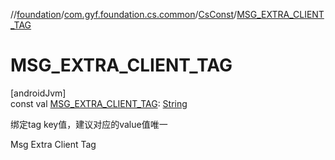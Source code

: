 //[foundation](../../../index.md)/[com.gyf.foundation.cs.common](../index.md)/[CsConst](index.md)/[MSG_EXTRA_CLIENT_TAG](-m-s-g_-e-x-t-r-a_-c-l-i-e-n-t_-t-a-g.md)

# MSG_EXTRA_CLIENT_TAG

[androidJvm]\
const val [MSG_EXTRA_CLIENT_TAG](-m-s-g_-e-x-t-r-a_-c-l-i-e-n-t_-t-a-g.md): [String](https://kotlinlang.org/api/core/kotlin-stdlib/kotlin/-string/index.html)

绑定tag key值，建议对应的value值唯一

Msg Extra Client Tag